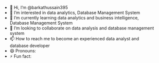 - 👋 Hi, I’m @barkathussain395
- 👀 I’m interested in data analytics, Database Management System 
- 🌱 I’m currently learning data analytics and business intelligence, Database Management System
- 💞️ I’m looking to collaborate on data analysis and database management system
- 📫 How to reach me to become an experienced data analyst and database developer
- 😄 Pronouns:
- ⚡ Fun fact:

<!---
barkathussain395/barkathussain395 is a ✨ special ✨ repository because its `README.md` (this file) appears on your GitHub profile.
You can click the Preview link to take a look at your changes.
--->
